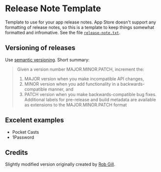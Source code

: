 # Release Note Template

Template to use for your app release notes. App Store doesn't support any formatting of release notes, so this is a template to keep things somewhat formatted and infromative. See the file [`release-note.txt`](release-note.txt).

## Versioning of releases

Use [semantic versioning](http://semver.org/). Short summary:

> Given a version number MAJOR.MINOR.PATCH, increment the:
>
> 1. MAJOR version when you make incompatible API changes,
> 2. MINOR version when you add functionality in a backwards-compatible manner, and
> 3. PATCH version when you make backwards-compatible bug fixes.
> Additional labels for pre-release and build metadata are available as extensions to the MAJOR.MINOR.PATCH format

## Excelent examples

- Pocket Casts
- 1Password

## Credits

Slightly modified version originally created by [Rob Gill](https://medium.com/@rob_gill_/design-better-release-notes-3e8c8c785231#.k5feqldab).
